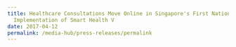 ```yaml
---
title: Healthcare Consultations Move Online in Singapore's First National
  Implementation of Smart Health V
date: 2017-04-12
permalink: /media-hub/press-releases/permalink
---
```

